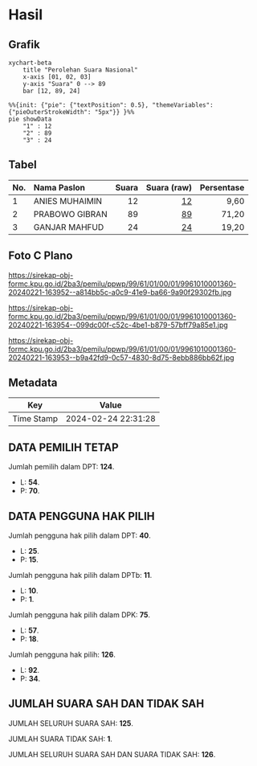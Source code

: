 # Hasil

## Grafik

```mermaid
xychart-beta
    title "Perolehan Suara Nasional"
    x-axis [01, 02, 03]
    y-axis "Suara" 0 --> 89
    bar [12, 89, 24]
```

```mermaid
%%{init: {"pie": {"textPosition": 0.5}, "themeVariables": {"pieOuterStrokeWidth": "5px"}} }%%
pie showData
    "1" : 12
    "2" : 89
    "3" : 24
```

## Tabel

| No. | Nama Paslon    | Suara | Suara (raw) | Persentase |
|:--- |:-------------- | -----:| -----------:| ----------:|
| 1   | ANIES MUHAIMIN | 12    | [12][p-1]   | 9,60       |
| 2   | PRABOWO GIBRAN | 89    | [89][p-2]   | 71,20      |
| 3   | GANJAR MAHFUD  | 24    | [24][p-3]   | 19,20      |


[p-1]: https://github.com/gigit-pemilu/pemilu-2024/blob/main/pilpres/hitung-suara/sub/99-luar-negeri/sub/61-kota-kinabalu-malaysia/sub/01-kota-kinabalu-malaysia/sub/0001-kota-kinabalu-malaysia/sub/360-ksk-349/sub/paslon-1.txt
[p-2]: https://github.com/gigit-pemilu/pemilu-2024/blob/main/pilpres/hitung-suara/sub/99-luar-negeri/sub/61-kota-kinabalu-malaysia/sub/01-kota-kinabalu-malaysia/sub/0001-kota-kinabalu-malaysia/sub/360-ksk-349/sub/paslon-2.txt
[p-3]: https://github.com/gigit-pemilu/pemilu-2024/blob/main/pilpres/hitung-suara/sub/99-luar-negeri/sub/61-kota-kinabalu-malaysia/sub/01-kota-kinabalu-malaysia/sub/0001-kota-kinabalu-malaysia/sub/360-ksk-349/sub/paslon-3.txt

## Foto C Plano

https://sirekap-obj-formc.kpu.go.id/2ba3/pemilu/ppwp/99/61/01/00/01/9961010001360-20240221-163952--a814bb5c-a0c9-41e9-ba66-9a90f29302fb.jpg

https://sirekap-obj-formc.kpu.go.id/2ba3/pemilu/ppwp/99/61/01/00/01/9961010001360-20240221-163954--099dc00f-c52c-4be1-b879-57bff79a85e1.jpg

https://sirekap-obj-formc.kpu.go.id/2ba3/pemilu/ppwp/99/61/01/00/01/9961010001360-20240221-163953--b9a42fd9-0c57-4830-8d75-8ebb886bb62f.jpg


## Metadata

| Key        | Value               |
| ---------- | ------------------- |
| Time Stamp | 2024-02-24 22:31:28 |


## DATA PEMILIH TETAP

Jumlah pemilih dalam DPT: **124**.
 * L: **54**.
 * P: **70**.

## DATA PENGGUNA HAK PILIH

Jumlah pengguna hak pilih dalam DPT: **40**.
 * L: **25**.
 * P: **15**.

Jumlah pengguna hak pilih dalam DPTb: **11**.
 * L: **10**.
 * P: **1**.

Jumlah pengguna hak pilih dalam DPK: **75**.
 * L: **57**.
 * P: **18**.

Jumlah pengguna hak pilih: **126**.
 * L: **92**.
 * P: **34**.

## JUMLAH SUARA SAH DAN TIDAK SAH

JUMLAH SELURUH SUARA SAH: **125**.

JUMLAH SUARA TIDAK SAH: **1**.

JUMLAH SELURUH SUARA SAH DAN SUARA TIDAK SAH: **126**.


